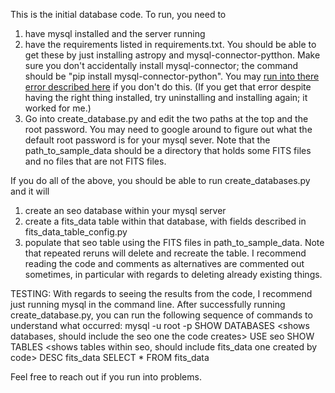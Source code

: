 This is the initial database code. To run, you need to 
1) have mysql installed and the server running
2) have the requirements listed in requirements.txt. You should be able to get these by just installing astropy and mysql-connector-pytthon. Make sure you don't accidentally install mysql-connector; the command should be "pip install mysql-connector-python". You may [run into there error described here](https://stackoverflow.com/questions/50557234/authentication-plugin-caching-sha2-password-is-not-supported) if you don't do this. (If you get that error despite having the right thing installed, try uninstalling and installing again; it worked for me.)
3) Go into create_database.py and edit the two paths at the top and the root password. You may need to google around to figure out what the default root password is for your mysql sever. Note that the path_to_sample_data should be a directory that holds some FITS files and no files that are not FITS files. 

If you do all of the above, you should be able to run create_databases.py and it will 
1) create an seo database within your mysql server
2) create a fits_data table within that database, with fields described in fits_data_table_config.py
3) populate that seo table using the FITS files in path_to_sample_data. 
Note that repeated reruns will delete and recreate the table. I recommend reading the code and comments as alternatives are commented out sometimes, in particular with regards to deleting already existing things.

TESTING: With regards to seeing the results from the code, I recommend just running mysql in the command line. After successfully running create_database.py, you can run the following sequence of commands to understand what occurred:
mysql -u root -p <will prompt you for root password>
SHOW DATABASES <shows databases, should include the seo one the code creates>
USE seo 
SHOW TABLES <shows tables within seo, should include fits_data one created by code>
DESC fits_data <should show fields of fits_data table>
SELECT * FROM fits_data <should show records added from your path_to_data>

Feel free to reach out if you run into problems.
